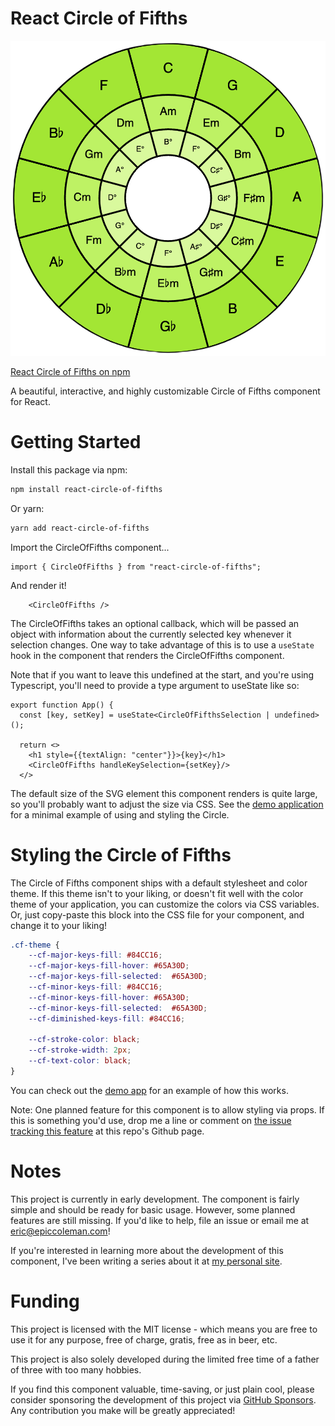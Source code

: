 # React Circle of Fifths

<img src="./cf.png">

[React Circle of Fifths on npm](https://www.npmjs.com/package/react-circle-of-fifths)

A beautiful, interactive, and highly customizable Circle of Fifths component for React.

# Getting Started

Install this package via npm:
``` bash
npm install react-circle-of-fifths
```

Or yarn:
``` bash
yarn add react-circle-of-fifths
```

Import the CircleOfFifths component...
``` tsx
import { CircleOfFifths } from "react-circle-of-fifths";
```

And render it!
``` tsx
    <CircleOfFifths />
```

The CircleOfFifths takes an optional callback, which will be passed an object with information about the currently selected key whenever it selection changes. One way to take advantage of
this is to use a `useState` hook in the component that renders the CircleOfFifths component.

Note that if you want to leave this undefined at the start, and you're using Typescript, you'll need to provide a type argument to useState like so:

``` tsx
export function App() {
  const [key, setKey] = useState<CircleOfFifthsSelection | undefined>();

  return <>
    <h1 style={{textAlign: "center"}}>{key}</h1>
    <CircleOfFifths handleKeySelection={setKey}/>
  </>
```

The default size of the SVG element this component renders is quite large, so you'll probably want to adjust the size via CSS. See the [demo application](https://github.com/epiccoleman/react-circle-of-fifths/tree/main/src/demo-app/) for a minimal example of using and styling the Circle.


# Styling the Circle of Fifths
The Circle of Fifths component ships with a default stylesheet and color theme. If this theme isn't to your liking, or doesn't fit well with the color theme of your application, you can customize the colors via CSS variables. Or, just copy-paste this block into the CSS file for your component, and change it to your liking!
``` css
.cf-theme {
    --cf-major-keys-fill: #84CC16;
    --cf-major-keys-fill-hover: #65A30D;
    --cf-major-keys-fill-selected:  #65A30D;
    --cf-minor-keys-fill: #84CC16;
    --cf-minor-keys-fill-hover: #65A30D;
    --cf-minor-keys-fill-selected:  #65A30D;
    --cf-diminished-keys-fill: #84CC16;

    --cf-stroke-color: black;
    --cf-stroke-width: 2px;
    --cf-text-color: black;
}
```

You can check out the [demo app](https://github.com/epiccoleman/react-circle-of-fifths/tree/main/src/demo-app/) for an example of how this works.

Note: One planned feature for this component is to allow styling via props. If this is something you'd use, drop me a line or comment on [the issue tracking this feature](https://github.com/epiccoleman/react-circle-of-fifths/issues/1) at this repo's Github page.

# Notes

This project is currently in early development. The component is fairly simple and should be ready for basic usage. However, some planned features are still missing. If you'd like to help, file an issue or email me at eric@epiccoleman.com!

If you're interested in learning more about the development of this component, I've been writing a series about it at [my personal site](https://epiccoleman.com/posts/2023-04-04-project-theory-dashboard.html).

# Funding

This project is licensed with the MIT license - which means you are free to use it for any purpose, free of charge, gratis, free as in beer, etc.

This project is also solely developed during the limited free time of a father of three with too many hobbies.

If you find this component valuable, time-saving, or just plain cool, please consider sponsoring the development of this project via [GitHub Sponsors](https://github.com/sponsors/epiccoleman). Any contribution you make will be greatly appreciated!